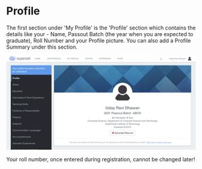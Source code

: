# Profile

The first section under 'My Profile' is the 'Profile' section which contains the details like your - Name, Passout Batch \(the year when you are expected to graduate\), Roll Number and your Profile picture. You can also add a Profile Summary under this section.

![](../../.gitbook/assets/image%20%28165%29.png)

Your roll number, once entered during registration, cannot be changed later!



